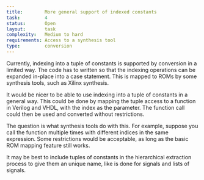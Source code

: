 ```yaml
---
title:        More general support of indexed constants
task:         4
status:       Open 
layout:       task
complexity:   Medium to hard
requirements: Access to a synthesis tool 
type:         conversion
---
```


Currently, indexing into a tuple of constants is supported by conversion in a
limited way. The code has to written so that the indexing operations can be
expanded in-place into a case statement. This is mapped to ROMs by some
synthesis tools, such as Xilinx synthesis.

It would be nicer to be able to use indexing into a tuple of constants in a
general way. This could be done by mapping the tuple access to a function in
Verilog and VHDL, with the index as the parameter. The function call could then
be used and converted without restrictions. 

The question is what synthesis tools do with this. For example, suppose you
call the function multiple times with different indices in the same expression.
Some restrictions would be acceptable, as long as the basic ROM mapping feature
still works.

It may be best to include tuples of constants in the hierarchical extraction
process to give them an unique name, like is done for signals and lists of
signals.
